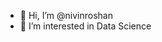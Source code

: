 - 👋 Hi, I’m @nivinroshan
- 👀 I’m interested in Data Science
<!--- 🌱 I’m currently learning ...
- 💞️ I’m looking to collaborate on ...
- 📫 How to reach me ...
--->
<!---
nivinroshan/nivinroshan is a ✨ special ✨ repository because its `README.md` (this file) appears on your GitHub profile.
You can click the Preview link to take a look at your changes.
--->
